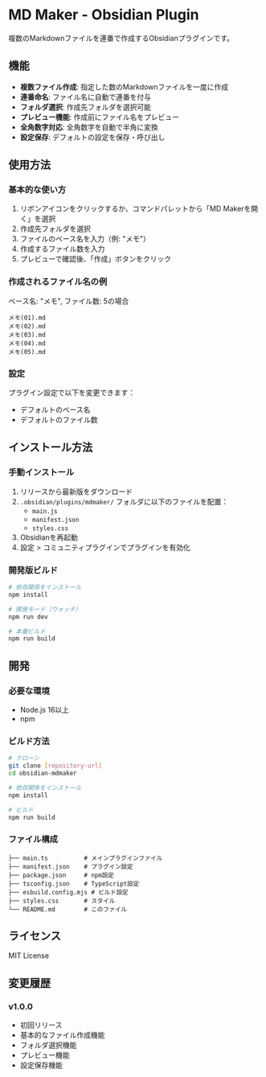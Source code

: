 # MD Maker - Obsidian Plugin

複数のMarkdownファイルを連番で作成するObsidianプラグインです。

## 機能

- **複数ファイル作成**: 指定した数のMarkdownファイルを一度に作成
- **連番命名**: ファイル名に自動で連番を付与
- **フォルダ選択**: 作成先フォルダを選択可能
- **プレビュー機能**: 作成前にファイル名をプレビュー
- **全角数字対応**: 全角数字を自動で半角に変換
- **設定保存**: デフォルトの設定を保存・呼び出し

## 使用方法

### 基本的な使い方

1. リボンアイコンをクリックするか、コマンドパレットから「MD Makerを開く」を選択
2. 作成先フォルダを選択
3. ファイルのベース名を入力（例: "メモ"）
4. 作成するファイル数を入力
5. プレビューで確認後、「作成」ボタンをクリック

### 作成されるファイル名の例

ベース名: "メモ", ファイル数: 5の場合
```
メモ(01).md
メモ(02).md
メモ(03).md
メモ(04).md
メモ(05).md
```

### 設定

プラグイン設定で以下を変更できます：
- デフォルトのベース名
- デフォルトのファイル数

## インストール方法

### 手動インストール

1. リリースから最新版をダウンロード
2. `.obsidian/plugins/mdmaker/` フォルダに以下のファイルを配置：
   - `main.js`
   - `manifest.json`
   - `styles.css`
3. Obsidianを再起動
4. 設定 > コミュニティプラグインでプラグインを有効化

### 開発版ビルド

```bash
# 依存関係をインストール
npm install

# 開発モード（ウォッチ）
npm run dev

# 本番ビルド
npm run build
```

## 開発

### 必要な環境

- Node.js 16以上
- npm

### ビルド方法

```bash
# クローン
git clone [repository-url]
cd obsidian-mdmaker

# 依存関係をインストール
npm install

# ビルド
npm run build
```

### ファイル構成

```
├── main.ts          # メインプラグインファイル
├── manifest.json    # プラグイン設定
├── package.json     # npm設定
├── tsconfig.json    # TypeScript設定
├── esbuild.config.mjs # ビルド設定
├── styles.css       # スタイル
└── README.md        # このファイル
```

## ライセンス

MIT License

## 変更履歴

### v1.0.0

- 初回リリース
- 基本的なファイル作成機能
- フォルダ選択機能
- プレビュー機能
- 設定保存機能
